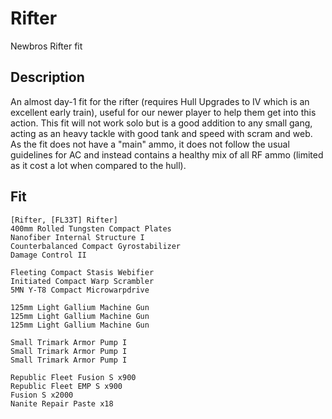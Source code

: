# Rifter

Newbros Rifter fit


## Description

An almost day-1 fit for the rifter (requires Hull Upgrades to IV which is an excellent early train), useful for our newer player to help them get into this action. This fit will not work solo but is a good addition to any small gang, acting as an heavy tackle with good tank and speed with scram and web. As the fit does not have a "main" ammo, it does not follow the usual guidelines for AC and instead contains a healthy mix of all RF ammo (limited as it cost a lot when compared to the hull).


## Fit

```
[Rifter, [FL33T] Rifter]
400mm Rolled Tungsten Compact Plates
Nanofiber Internal Structure I
Counterbalanced Compact Gyrostabilizer
Damage Control II

Fleeting Compact Stasis Webifier
Initiated Compact Warp Scrambler
5MN Y-T8 Compact Microwarpdrive

125mm Light Gallium Machine Gun
125mm Light Gallium Machine Gun
125mm Light Gallium Machine Gun

Small Trimark Armor Pump I
Small Trimark Armor Pump I
Small Trimark Armor Pump I

Republic Fleet Fusion S x900
Republic Fleet EMP S x900
Fusion S x2000
Nanite Repair Paste x18
```
